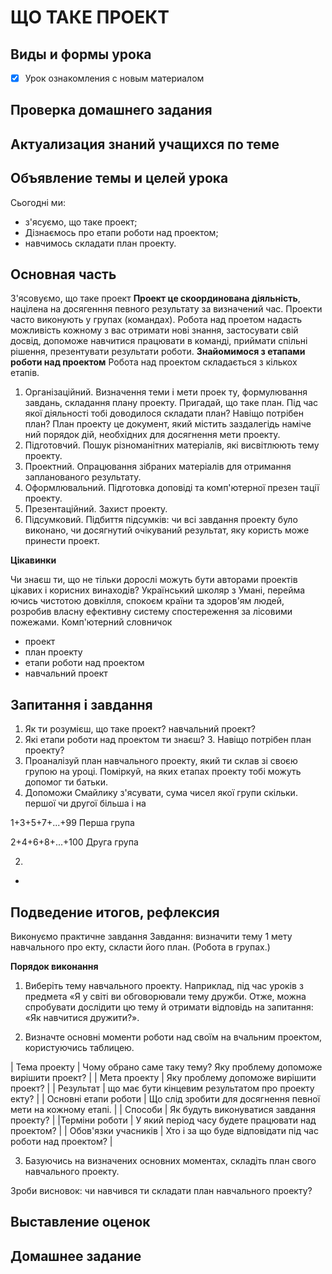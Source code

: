 # ЩО ТАКЕ ПРОЕКТ


## Виды и формы урока

- [x] Урок ознакомления с новым материалом

## Проверка домашнего задания

## Актуализация знаний учащихся по теме

## Объявление темы и целей урока


Сьогодні ми:
- з'ясуємо, що таке проект;
- Дізнаємось про етапи роботи над проектом;
- навчимось складати план проекту.

## Основная часть

З'ясовуємо, що таке проект
**Проект це скоординована діяльність**, націлена на досягенння певного результату за визначений час.
Проекти часто виконують у групах (командах).
Робота над проетом надасть можливість кожному з вас отримати нові знання, застосувати свій досвід, допоможе навчитися працювати в команді, приймати спільні рішення, презентувати результати роботи.
**Знайомимося з етапами роботи над проектом**
Робота над проектом складається з кількох етапів.
1. Організаційний. Визначення теми і мети проек ту, формулювання завдань, складання плану проекту.
Пригадай, що таке план. Під час якої діяльності тобі доводилося складати план? Навіщо потрібен план?
План проекту це документ, який містить заздалегідь наміче ний порядок дій, необхідних для досягнення мети проекту.
2. Підготовчий. Пошук різноманітних матеріалів, які висвітлюють тему проекту.
3. Проектний. Опрацювання зібраних матеріалів для отримання запланованого результату.
4. Оформлювальний. Підготовка доповiдi та комп'ютерної презен тації проекту.
5. Презентаційний. Захист проекту.
6. Підсумковий. Підбиття підсумкiв: чи всі завдання проекту було виконано, чи досягнутий очікуваний результат, яку користь може принести проект.



**Цікавинки**

Чи знаєш ти, що не тільки дорослі можуть бути авторами проектів цікавих і корисних винаходів? Український школяр з Умані, перейма ючись чистотою довкілля, спокоєм краïни та здоров'ям людей, розробив власну ефективну систему спостереження за лісовими пожежами.
Комп'ютерний словничок

- проект
- план проекту
- етапи роботи над проектом 
- навчальний проект

## Запитання і завдання

1. Як ти розумієш, що таке проект? навчальний проект?
2. Які етапи роботи над проектом ти знаєш? 3. Навіщо потрібен план проекту?
4. Проаналізуй план навчального проекту, який ти склав зі своєю групою на уроці. Поміркуй, на яких етапах проекту тобі можуть допомог ти батьки.
5. Допоможи Смайлику з'ясувати, сума чисел якої групи скільки. першої чи другої більша і на

1+3+5+7+...+99
Перша група

2+4+6+8+...+100
Друга група

2.
*

## Подведение итогов, рефлексия

Виконуємо практичне завдання
Завдання: визначити тему 1 мету навчального про екту, скласти його план. (Робота в групах.)

**Порядок виконання**

1. Виберіть тему навчального проекту. Наприклад, під час уроків з предмета «Я у світi ви обговорювали тему дружби. Отже, можна спробувати дослідити цю тему й отримати відповідь на запитання: «Як навчитися дружити?».

2. Визначте основні моменти роботи над своїм на вчальним проектом, користуючись таблицею.

| Тема проекту | Чому обрано саме таку тему? Яку проблему допоможе вирішити проект? |
| Мета проекту | Яку проблему допоможе вирішити проект? |
| Результат | що має бути кінцевим результатом про проекту екту? |
| Основні етапи роботи | Що слід зробити для досягнення певної мети на кожному етапі. |
| Способи | Як будуть виконуватися завдання проекту? |
|Терміни роботи | У який період часу будете працювати над проектом? |
| Обов'язки учасників | Хто і за що буде відповідати під час роботи над проектом? |

3. Базуючись на визначених основних моментах, складiть план свого навчального проекту.

Зроби висновок: чи навчився ти складати план навчального проекту?

## Выставление оценок

## Домашнее задание
